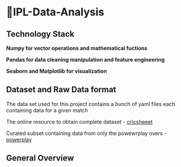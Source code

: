 # 🏏IPL-Data-Analysis

## Technology Stack

**Numpy for vector operations and mathematical fuctions**

**Pandas for data cleaning manipulation and feature engineering**

**Seaborn and Matplotlib for visualization**

## Dataset and Raw Data format

The data set used for this project contains a bunch of yaml files each containing data for a given match


The online resource to obtain complete dataset - [cricsheeet](https://cricsheet.org/downloads/ipl.zip)


Curated subset containing data from only the powewrplay overs - [powerplay](Data%20Sets/PowerPlay.xlsx)

## General Overview
